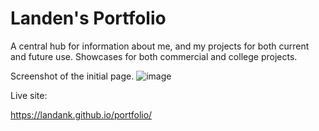 # Landen's Portfolio

A central hub for information about me, and my projects for both current and future use.
Showcases for both commercial and college projects.

Screenshot of the initial page.
![image](https://user-images.githubusercontent.com/109819736/183538435-c28f781b-ae84-4299-b513-05b583568b5b.png)


Live site:

https://landank.github.io/portfolio/
